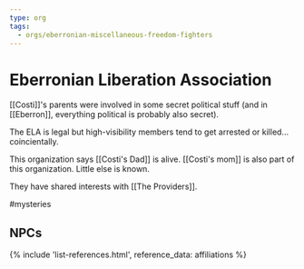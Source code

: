 ```yaml
---
type: org
tags:
  - orgs/eberronian-miscellaneous-freedom-fighters
---
```


# Eberronian Liberation Association

[[Costi]]'s parents were involved in some secret political stuff (and in [[Eberron]], everything political is probably also secret).

The ELA is legal but high-visibility members tend to get arrested or killed... coincientally. 

This organization says [[Costi's Dad]] is alive. [[Costi's mom]] is also part of this organization. Little else is known.

They have shared interests with [[The Providers]].

#mysteries 

## NPCs
{% include 'list-references.html', reference_data: affiliations %}
